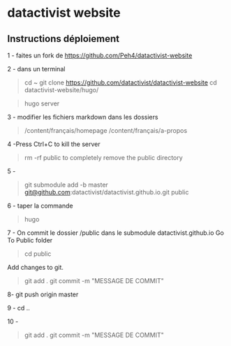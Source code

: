 # datactivist website


## Instructions déploiement

1 - faites un fork de https://github.com/Peh4/datactivist-website

2 - dans un terminal
>cd ~
>git clone https://github.com/datactivist/datactivist-website
>cd datactivist-website/hugo/

> hugo server

3 - modifier les fichiers markdown dans les dossiers
> /content/français/homepage
> /content/français/a-propos

4 -Press Ctrl+C to kill the server
> rm -rf public to completely remove the public directory

5 -
>git submodule add -b master git@github.com:datactivist/datactivist.github.io.git public

6 - taper la commande
>hugo

7 - On commit le dossier /public dans le submodule datactivist.github.io
Go To Public folder
> cd public

Add changes to git.
>git add .
>git commit -m "MESSAGE DE COMMIT"

8-
git push origin master

9 - cd ..

10 -
> git add .
> git commit -m "MESSAGE DE COMMIT"
